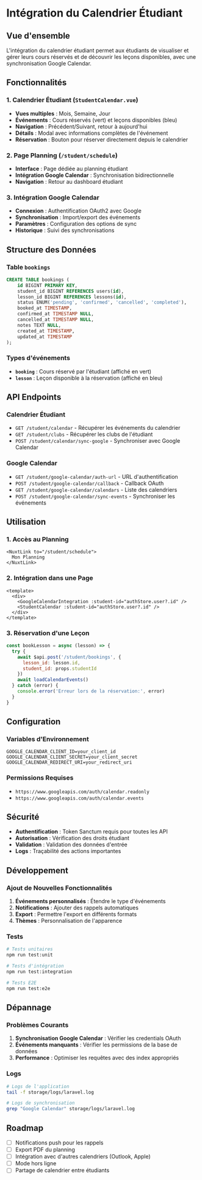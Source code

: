 # Intégration du Calendrier Étudiant

## Vue d'ensemble

L'intégration du calendrier étudiant permet aux étudiants de visualiser et gérer leurs cours réservés et de découvrir les leçons disponibles, avec une synchronisation Google Calendar.

## Fonctionnalités

### 1. Calendrier Étudiant (`StudentCalendar.vue`)

- **Vues multiples** : Mois, Semaine, Jour
- **Événements** : Cours réservés (vert) et leçons disponibles (bleu)
- **Navigation** : Précédent/Suivant, retour à aujourd'hui
- **Détails** : Modal avec informations complètes de l'événement
- **Réservation** : Bouton pour réserver directement depuis le calendrier

### 2. Page Planning (`/student/schedule`)

- **Interface** : Page dédiée au planning étudiant
- **Intégration Google Calendar** : Synchronisation bidirectionnelle
- **Navigation** : Retour au dashboard étudiant

### 3. Intégration Google Calendar

- **Connexion** : Authentification OAuth2 avec Google
- **Synchronisation** : Import/export des événements
- **Paramètres** : Configuration des options de sync
- **Historique** : Suivi des synchronisations

## Structure des Données

### Table `bookings`

```sql
CREATE TABLE bookings (
    id BIGINT PRIMARY KEY,
    student_id BIGINT REFERENCES users(id),
    lesson_id BIGINT REFERENCES lessons(id),
    status ENUM('pending', 'confirmed', 'cancelled', 'completed'),
    booked_at TIMESTAMP,
    confirmed_at TIMESTAMP NULL,
    cancelled_at TIMESTAMP NULL,
    notes TEXT NULL,
    created_at TIMESTAMP,
    updated_at TIMESTAMP
);
```

### Types d'événements

- **`booking`** : Cours réservé par l'étudiant (affiché en vert)
- **`lesson`** : Leçon disponible à la réservation (affiché en bleu)

## API Endpoints

### Calendrier Étudiant

- `GET /student/calendar` - Récupérer les événements du calendrier
- `GET /student/clubs` - Récupérer les clubs de l'étudiant
- `POST /student/calendar/sync-google` - Synchroniser avec Google Calendar

### Google Calendar

- `GET /student/google-calendar/auth-url` - URL d'authentification
- `POST /student/google-calendar/callback` - Callback OAuth
- `GET /student/google-calendar/calendars` - Liste des calendriers
- `POST /student/google-calendar/sync-events` - Synchroniser les événements

## Utilisation

### 1. Accès au Planning

```vue
<NuxtLink to="/student/schedule">
  Mon Planning
</NuxtLink>
```

### 2. Intégration dans une Page

```vue
<template>
  <div>
    <GoogleCalendarIntegration :student-id="authStore.user?.id" />
    <StudentCalendar :student-id="authStore.user?.id" />
  </div>
</template>
```

### 3. Réservation d'une Leçon

```javascript
const bookLesson = async (lesson) => {
  try {
    await $api.post('/student/bookings', {
      lesson_id: lesson.id,
      student_id: props.studentId
    })
    await loadCalendarEvents()
  } catch (error) {
    console.error('Erreur lors de la réservation:', error)
  }
}
```

## Configuration

### Variables d'Environnement

```env
GOOGLE_CALENDAR_CLIENT_ID=your_client_id
GOOGLE_CALENDAR_CLIENT_SECRET=your_client_secret
GOOGLE_CALENDAR_REDIRECT_URI=your_redirect_uri
```

### Permissions Requises

- `https://www.googleapis.com/auth/calendar.readonly`
- `https://www.googleapis.com/auth/calendar.events`

## Sécurité

- **Authentification** : Token Sanctum requis pour toutes les API
- **Autorisation** : Vérification des droits étudiant
- **Validation** : Validation des données d'entrée
- **Logs** : Traçabilité des actions importantes

## Développement

### Ajout de Nouvelles Fonctionnalités

1. **Événements personnalisés** : Étendre le type d'événements
2. **Notifications** : Ajouter des rappels automatiques
3. **Export** : Permettre l'export en différents formats
4. **Thèmes** : Personnalisation de l'apparence

### Tests

```bash
# Tests unitaires
npm run test:unit

# Tests d'intégration
npm run test:integration

# Tests E2E
npm run test:e2e
```

## Dépannage

### Problèmes Courants

1. **Synchronisation Google Calendar** : Vérifier les credentials OAuth
2. **Événements manquants** : Vérifier les permissions de la base de données
3. **Performance** : Optimiser les requêtes avec des index appropriés

### Logs

```bash
# Logs de l'application
tail -f storage/logs/laravel.log

# Logs de synchronisation
grep "Google Calendar" storage/logs/laravel.log
```

## Roadmap

- [ ] Notifications push pour les rappels
- [ ] Export PDF du planning
- [ ] Intégration avec d'autres calendriers (Outlook, Apple)
- [ ] Mode hors ligne
- [ ] Partage de calendrier entre étudiants